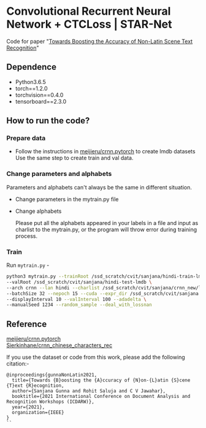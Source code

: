 # Convolutional Recurrent Neural Network + CTCLoss | STAR-Net

Code for paper "[Towards Boosting the Accuracy of Non-Latin Scene Text Recognition](https://cdn.iiit.ac.in/cdn/cvit.iiit.ac.in/images/ConferencePapers/2021/Improving_Arabic_STR_accuracies__ASAR21.pdf)"

## Dependence

- Python3.6.5
- torch==1.2.0
- torchvision==0.4.0
- tensorboard==2.3.0

## How to run the code?

### Prepare data

- Follow the instructions in [meijieru/crnn.pytorch](<https://github.com/meijieru/crnn.pytorch>) to create lmdb datasets
	Use the same step to create train and val data.

### Change parameters and alphabets

Parameters and alphabets can't always be the same in different situation. 

- Change parameters in the mytrain.py file
- Change alphabets

  Please put all the alphabets appeared in your labels in a file and input as charlist to the mytrain.py, or the program will throw error during training process.

### Train

Run `mytrain.py` - 

```sh
python3 mytrain.py --trainRoot /ssd_scratch/cvit/sanjana/hindi-train-lmdb \
--valRoot /ssd_scratch/cvit/sanjana/hindi-test-lmdb \
--arch crnn --lan hindi --charlist /ssd_scratch/cvit/sanjana/crnn_new/lexicon.txt \
--batchSize 32 --nepoch 15 --cuda --expr_dir /ssd_scratch/cvit/sanjana \
--displayInterval 10 --valInterval 100 --adadelta \ 
--manualSeed 1234 --random_sample --deal_with_lossnan 
```

## Reference

[meijieru/crnn.pytorch](<https://github.com/meijieru/crnn.pytorch>) \
[Sierkinhane/crnn_chinese_characters_rec](<https://github.com/Sierkinhane/crnn_chinese_characters_rec>)

If you use the dataset or code from this work, please add the following citation:-

```
@inproceedings{gunnaNonLatin2021,
  title={Towards {B}oosting the {A}ccuracy of {N}on-{L}atin {S}cene {T}ext {R}ecognition,
  author={Sanjana Gunna and Rohit Saluja and C V Jawahar},
  booktitle={2021 International Conference on Document Analysis and Recognition Workshops (ICDARW)},
  year={2021},
  organization={IEEE}
}
``
